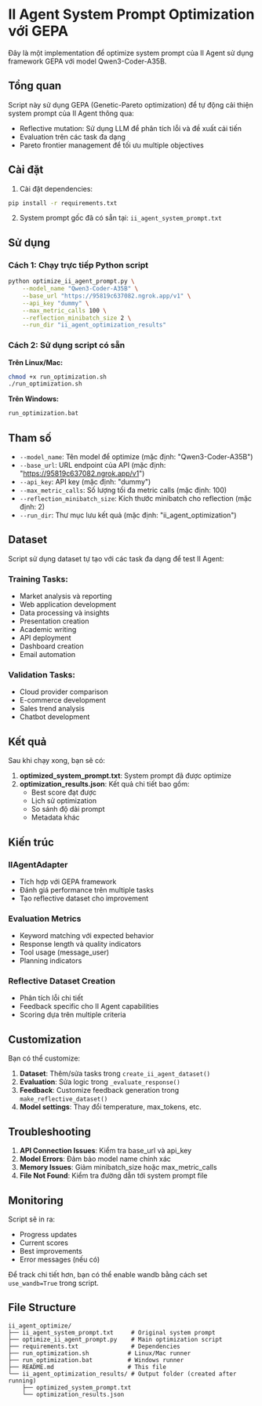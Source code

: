 # II Agent System Prompt Optimization với GEPA

Đây là một implementation để optimize system prompt của II Agent sử dụng framework GEPA với model Qwen3-Coder-A35B.

## Tổng quan

Script này sử dụng GEPA (Genetic-Pareto optimization) để tự động cải thiện system prompt của II Agent thông qua:
- Reflective mutation: Sử dụng LLM để phân tích lỗi và đề xuất cải tiến
- Evaluation trên các task đa dạng
- Pareto frontier management để tối ưu multiple objectives

## Cài đặt

1. Cài đặt dependencies:
```bash
pip install -r requirements.txt
```

2. System prompt gốc đã có sẵn tại: `ii_agent_system_prompt.txt`

## Sử dụng

### Cách 1: Chạy trực tiếp Python script
```bash
python optimize_ii_agent_prompt.py \
    --model_name "Qwen3-Coder-A35B" \
    --base_url "https://95819c637082.ngrok.app/v1" \
    --api_key "dummy" \
    --max_metric_calls 100 \
    --reflection_minibatch_size 2 \
    --run_dir "ii_agent_optimization_results"
```

### Cách 2: Sử dụng script có sẵn

**Trên Linux/Mac:**
```bash
chmod +x run_optimization.sh
./run_optimization.sh
```

**Trên Windows:**
```cmd
run_optimization.bat
```

## Tham số

- `--model_name`: Tên model để optimize (mặc định: "Qwen3-Coder-A35B")
- `--base_url`: URL endpoint của API (mặc định: "https://95819c637082.ngrok.app/v1")
- `--api_key`: API key (mặc định: "dummy")
- `--max_metric_calls`: Số lượng tối đa metric calls (mặc định: 100)
- `--reflection_minibatch_size`: Kích thước minibatch cho reflection (mặc định: 2)
- `--run_dir`: Thư mục lưu kết quả (mặc định: "ii_agent_optimization")

## Dataset

Script sử dụng dataset tự tạo với các task đa dạng để test II Agent:

### Training Tasks:
- Market analysis và reporting
- Web application development
- Data processing và insights
- Presentation creation
- Academic writing
- API deployment
- Dashboard creation
- Email automation

### Validation Tasks:
- Cloud provider comparison
- E-commerce development
- Sales trend analysis
- Chatbot development

## Kết quả

Sau khi chạy xong, bạn sẽ có:

1. **optimized_system_prompt.txt**: System prompt đã được optimize
2. **optimization_results.json**: Kết quả chi tiết bao gồm:
   - Best score đạt được
   - Lịch sử optimization
   - So sánh độ dài prompt
   - Metadata khác

## Kiến trúc

### IIAgentAdapter
- Tích hợp với GEPA framework
- Đánh giá performance trên multiple tasks
- Tạo reflective dataset cho improvement

### Evaluation Metrics
- Keyword matching với expected behavior
- Response length và quality indicators
- Tool usage (message_user)
- Planning indicators

### Reflective Dataset Creation
- Phân tích lỗi chi tiết
- Feedback specific cho II Agent capabilities
- Scoring dựa trên multiple criteria

## Customization

Bạn có thể customize:

1. **Dataset**: Thêm/sửa tasks trong `create_ii_agent_dataset()`
2. **Evaluation**: Sửa logic trong `_evaluate_response()`
3. **Feedback**: Customize feedback generation trong `make_reflective_dataset()`
4. **Model settings**: Thay đổi temperature, max_tokens, etc.

## Troubleshooting

1. **API Connection Issues**: Kiểm tra base_url và api_key
2. **Model Errors**: Đảm bảo model name chính xác
3. **Memory Issues**: Giảm minibatch_size hoặc max_metric_calls
4. **File Not Found**: Kiểm tra đường dẫn tới system prompt file

## Monitoring

Script sẽ in ra:
- Progress updates
- Current scores
- Best improvements
- Error messages (nếu có)

Để track chi tiết hơn, bạn có thể enable wandb bằng cách set `use_wandb=True` trong script.

## File Structure

```
ii_agent_optimize/
├── ii_agent_system_prompt.txt     # Original system prompt
├── optimize_ii_agent_prompt.py    # Main optimization script
├── requirements.txt               # Dependencies
├── run_optimization.sh           # Linux/Mac runner
├── run_optimization.bat          # Windows runner
├── README.md                     # This file
└── ii_agent_optimization_results/ # Output folder (created after running)
    ├── optimized_system_prompt.txt
    └── optimization_results.json
```
